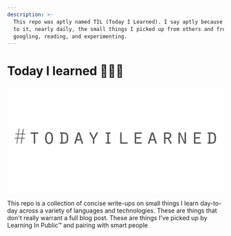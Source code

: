 ```yaml
---
description: >-
  This repo was aptly named TIL (Today I Learned). I say aptly because I added
  to it, nearly daily, the small things I picked up from others and from my own
  googling, reading, and experimenting.
---
```


# Today I learned 👨🏻‍💻

![\#TodayILearned](.gitbook/assets/d0347280-7930-11e9-89d0-b2b6e143a463.png)

This repo is a collection of concise write-ups on small things I learn day-to-day across a variety of languages and technologies. These are things that don't really warrant a full blog post. These are things I've picked up by Learning In Public™ and pairing with smart people

